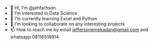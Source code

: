- 👋 Hi, I’m @jehfarhson
- 👀 I’m interested in Data Science
- 🌱 I’m currently learning Excel and Python
- 💞️ I’m looking to collaborate on any interesting projects
- 📫 How to reach me by email jeffersonemekadan@gmail.com and whatsapp 08116518914
<!---
jehfarhson/jehfarhson is a ✨ special ✨ repository because its `README.md` (this file) appears on your GitHub profile.
You can click the Preview link to take a look at your changes.
--->
